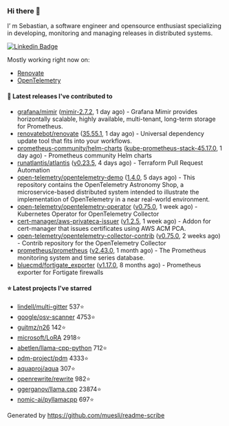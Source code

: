 ### Hi there 👋

I’ m Sebastian, a software engineer and opensource enthusiast specializing in developing, monitoring and managing releases in distributed systems.

[![Linkedin Badge](https://img.shields.io/badge/-LinkedIn-blue?style=flat&logo=Linkedin&logoColor=white&link=https://www.linkedin.com/in/sebastian-poxhofer/)](https://www.linkedin.com/in/sebastian-poxhofer/)

Mostly working right now on:
- [Renovate](https://github.com/renovatebot/renovate)
- [OpenTelemetry](https://github.com/open-telemetry)



#### 🚀 Latest releases I've contributed to

- [grafana/mimir](https://github.com/grafana/mimir) ([mimir-2.7.2](https://github.com/grafana/mimir/releases/tag/mimir-2.7.2), 1 day ago) - Grafana Mimir provides horizontally scalable, highly available, multi-tenant, long-term storage for Prometheus.
- [renovatebot/renovate](https://github.com/renovatebot/renovate) ([35.55.1](https://github.com/renovatebot/renovate/releases/tag/35.55.1), 1 day ago) - Universal dependency update tool that fits into your workflows.
- [prometheus-community/helm-charts](https://github.com/prometheus-community/helm-charts) ([kube-prometheus-stack-45.17.0](https://github.com/prometheus-community/helm-charts/releases/tag/kube-prometheus-stack-45.17.0), 1 day ago) - Prometheus community Helm charts
- [runatlantis/atlantis](https://github.com/runatlantis/atlantis) ([v0.23.5](https://github.com/runatlantis/atlantis/releases/tag/v0.23.5), 4 days ago) - Terraform Pull Request Automation
- [open-telemetry/opentelemetry-demo](https://github.com/open-telemetry/opentelemetry-demo) ([1.4.0](https://github.com/open-telemetry/opentelemetry-demo/releases/tag/1.4.0), 5 days ago) - This repository contains the OpenTelemetry Astronomy Shop, a microservice-based distributed system intended to illustrate the implementation of OpenTelemetry in a near real-world environment.
- [open-telemetry/opentelemetry-operator](https://github.com/open-telemetry/opentelemetry-operator) ([v0.75.0](https://github.com/open-telemetry/opentelemetry-operator/releases/tag/v0.75.0), 1 week ago) - Kubernetes Operator for OpenTelemetry Collector
- [cert-manager/aws-privateca-issuer](https://github.com/cert-manager/aws-privateca-issuer) ([v1.2.5](https://github.com/cert-manager/aws-privateca-issuer/releases/tag/v1.2.5), 1 week ago) - Addon for cert-manager that issues certificates using AWS ACM PCA.
- [open-telemetry/opentelemetry-collector-contrib](https://github.com/open-telemetry/opentelemetry-collector-contrib) ([v0.75.0](https://github.com/open-telemetry/opentelemetry-collector-contrib/releases/tag/v0.75.0), 2 weeks ago) - Contrib repository for the OpenTelemetry Collector
- [prometheus/prometheus](https://github.com/prometheus/prometheus) ([v2.43.0](https://github.com/prometheus/prometheus/releases/tag/v2.43.0), 1 month ago) - The Prometheus monitoring system and time series database.
- [bluecmd/fortigate_exporter](https://github.com/bluecmd/fortigate_exporter) ([v1.17.0](https://github.com/bluecmd/fortigate_exporter/releases/tag/v1.17.0), 8 months ago) - Prometheus exporter for Fortigate firewalls

#### ⭐ Latest projects I've starred

- [lindell/multi-gitter](https://github.com/lindell/multi-gitter) 537⭐
- [google/osv-scanner](https://github.com/google/osv-scanner) 4753⭐
- [guitmz/n26](https://github.com/guitmz/n26) 142⭐
- [microsoft/LoRA](https://github.com/microsoft/LoRA) 2918⭐
- [abetlen/llama-cpp-python](https://github.com/abetlen/llama-cpp-python) 712⭐
- [pdm-project/pdm](https://github.com/pdm-project/pdm) 4333⭐
- [aquaproj/aqua](https://github.com/aquaproj/aqua) 307⭐
- [openrewrite/rewrite](https://github.com/openrewrite/rewrite) 982⭐
- [ggerganov/llama.cpp](https://github.com/ggerganov/llama.cpp) 23874⭐
- [nomic-ai/pyllamacpp](https://github.com/nomic-ai/pyllamacpp) 697⭐



Generated by https://github.com/muesli/readme-scribe
